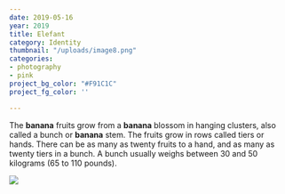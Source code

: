 ```yaml
---
date: 2019-05-16
year: 2019
title: Elefant
category: Identity
thumbnail: "/uploads/image8.png"
categories:
- photography
- pink
project_bg_color: "#F91C1C"
project_fg_color: ''

---
```

The **banana** fruits grow from a **banana** blossom in hanging clusters, also called a bunch or **banana** stem. The fruits grow in rows called tiers or hands. There can be as many as twenty fruits to a hand, and as many as twenty tiers in a bunch. A bunch usually weighs between 30 and 50 kilograms (65 to 110 pounds).

![](/uploads/mike-dorner-173502-unsplash.jpg)